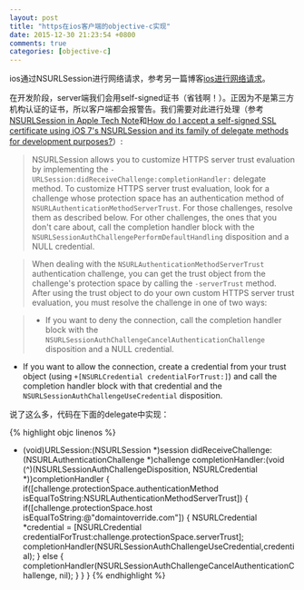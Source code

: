```yaml
---
layout: post
title: "https在ios客户端的objective-c实现"
date: 2015-12-30 21:23:54 +0800
comments: true
categories: [objective-c]
---
```


ios通过NSURLSession进行网络请求，参考另一篇博客[ios进行网络请求](http://hongchaozhang.github.io/blog/2015/11/29/ios-network-request/)。

在开发阶段，server端我们会用self-signed证书（省钱啊！）。正因为不是第三方机构认证的证书，所以客户端都会报警告。我们需要对此进行处理（参考[NSURLSession in Apple Tech Note](https://developer.apple.com/library/ios/technotes/tn2232/_index.html#//apple_ref/doc/uid/DTS40012884-CH1-SECNSURLSESSION)和[How do I accept a self-signed SSL certificate using iOS 7's NSURLSession and its family of delegate methods for development purposes?](http://stackoverflow.com/questions/19507207/how-do-i-accept-a-self-signed-ssl-certificate-using-ios-7s-nsurlsession-and-its)）:

<!-- more -->

> NSURLSession allows you to customize HTTPS server trust evaluation by implementing the `-URLSession:didReceiveChallenge:completionHandler:` delegate method. To customize HTTPS server trust evaluation, look for a challenge whose protection space has an authentication method of `NSURLAuthenticationMethodServerTrust`. For those challenges, resolve them as described below. For other challenges, the ones that you don't care about, call the completion handler block with the `NSURLSessionAuthChallengePerformDefaultHandling` disposition and a NULL credential.

> When dealing with the `NSURLAuthenticationMethodServerTrust` authentication challenge, you can get the trust object from the challenge's protection space by calling the `-serverTrust` method. After using the trust object to do your own custom HTTPS server trust evaluation, you must resolve the challenge in one of two ways:

> * If you want to deny the connection, call the completion handler block with the `NSURLSessionAuthChallengeCancelAuthenticationChallenge` disposition and a NULL credential.
* If you want to allow the connection, create a credential from your trust object (using `+[NSURLCredential credentialForTrust:]`) and call the completion handler block with that credential and the `NSURLSessionAuthChallengeUseCredential` disposition.

说了这么多，代码在下面的delegate中实现：

{% highlight objc linenos %}
- (void)URLSession:(NSURLSession *)session didReceiveChallenge:(NSURLAuthenticationChallenge *)challenge completionHandler:(void (^)(NSURLSessionAuthChallengeDisposition, NSURLCredential *))completionHandler {
    if([challenge.protectionSpace.authenticationMethod isEqualToString:NSURLAuthenticationMethodServerTrust]) {
        if([challenge.protectionSpace.host isEqualToString:@"domaintoverride.com"]) {
            NSURLCredential *credential = [NSURLCredential credentialForTrust:challenge.protectionSpace.serverTrust];
            completionHandler(NSURLSessionAuthChallengeUseCredential,credential);
        } else {
            completionHandler(NSURLSessionAuthChallengeCancelAuthenticationChallenge, nil);
        }
    }
}
{% endhighlight %}



